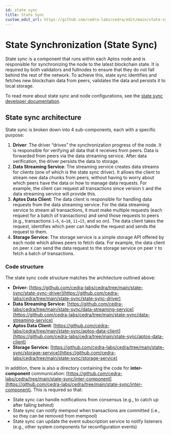 ```yaml
---
id: state sync
title: State Sync
custom_edit_url: https://github.com/cedra-labs/cedra/edit/main/state-sync/README.md
---
```


# State Synchronization (State Sync)

State sync is a component that runs within each Aptos node and is responsible
for synchronizing the node to the latest blockchain state. It is required by
both validators and fullnodes to ensure that they do not fall behind the rest
of the network. To achieve this, state sync identifies and fetches new
blockchain data from peers, validates the data and persists it to local
storage.

To read more about state sync and node configurations, see the [state sync developer documentation](https://aptos.dev/guides/state-sync/).

## State sync architecture

State sync is broken down into 4 sub-components, each with a specific purpose:

1. **Driver**: The driver “drives” the synchronization progress of the node.
It is responsible for verifying all data that it receives from peers. Data
is forwarded from peers via the data streaming service. After data
verification, the driver persists the data to storage.
2. **Data Streaming Service**: The streaming service creates data streams for
clients (one of which is the state sync driver). It allows the client to stream
new data chunks from peers, without having to worry about which peers have the
data or how to manage data requests. For example, the client can request all
transactions since version `5` and the data streaming service will provide
this.
3. **Aptos Data Client**: The data client is responsible for handling data
requests from the data streaming service. For the data streaming service to
stream all transactions, it must make multiple requests (each request for a
batch of transactions) and send those requests to peers (e.g., transactions
`1→5`, `6→10`, `11→15`, and so on). The data client takes the request,
identifies which peer can handle the request and sends the request to them.
4. **Storage Service**: The storage service is a simple storage API offered by
each node which allows peers to fetch data. For example, the data client on
peer `X` can send the data request to the storage service on peer `Y` to fetch
a batch of transactions.

### Code structure

The state sync code structure matches the architecture outlined above:
- **Driver:** [https://github.com/cedra-labs/cedra/tree/main/state-sync/state-sync-driver](https://github.com/cedra-labs/cedra/tree/main/state-sync/state-sync-driver)
- **Data Streaming Service:** [https://github.com/cedra-labs/cedra/tree/main/state-sync/data-streaming-service](https://github.com/cedra-labs/cedra/tree/main/state-sync/data-streaming-service)
- **Aptos Data Client**: [https://github.com/cedra-labs/cedra/tree/main/state-sync/aptos-data-client](https://github.com/cedra-labs/cedra/tree/main/state-sync/aptos-data-client)
- **Storage Service:** [https://github.com/cedra-labs/cedra/tree/main/state-sync/storage-service](https://github.com/cedra-labs/cedra/tree/main/state-sync/storage-service)

In addition, there is also a directory containing the code for
**inter-component** communication: [https://github.com/cedra-labs/cedra/tree/main/state-sync/inter-component](https://github.com/cedra-labs/cedra/tree/main/state-sync/inter-component).
This is required so that:
   - State sync can handle notifications from consensus (e.g., to catch up after falling behind)
   - State sync can notify mempool when transactions are committed (i.e., so they can be removed from mempool)
   - State sync can update the event subscription service to notify listeners (e.g., other system components for reconfiguration events)

